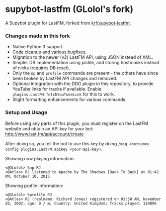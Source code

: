 supybot-lastfm (GLolol's fork)
==============

A Supybot plugin for LastFM, forked from [krf/supybot-lastfm](https://github.com/krf/supybot-lastfm).

### Changes made in this fork

- Native Python 3 support.
- Code cleanup and various bugfixes.
- Migration to the newer (v2) LastFM API, using JSON instead of XML.
- Simpler DB implementation using pickle, and storing hostmasks instead of nicks (requires DB reset).
- Only the `np` and `profile` commands are present - the others have since been broken by LastFM API changes and removed.
- Optional integration with the DDG plugin in this repository, to provide YouTube links for tracks if available. Enable `plugins.LastFM.fetchYouTubeLink` for this to work.
- Slight formatting enhancements for various commands.

### Setup and Usage

Before using any parts of this plugin, you must register on the LastFM website and obtain an API key for your bot: http://www.last.fm/api/account/create

After doing so, you tell the bot to use this key by doing `/msg <botname> config plugins.LastFM.apiKey <your-api-key>`.

Showing now playing information:
```
<@GLolol> %np RJ
<@Atlas> RJ listened to Apache by The Shadows [Back To Back] at 01:42 PM, October 10, 2015
```

Showing profile information:
```
<@GLolol> %profile RJ
<@Atlas> RJ (realname: Richard Jones) registered on 03:50 AM, November 20, 2002; age: 0 / m; Country: United Kingdom; Tracks played: 114896
```
